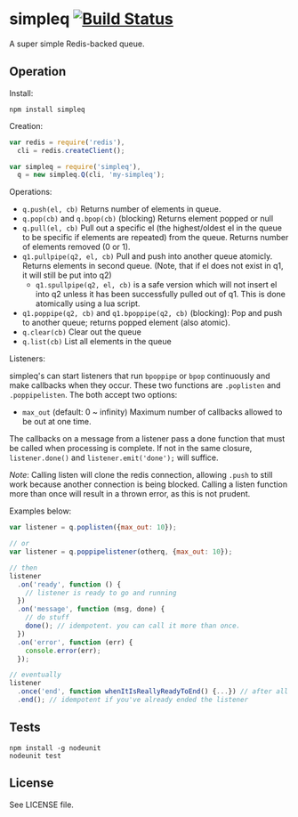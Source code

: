# simpleq [![Build Status][1]][2]

A super simple Redis-backed queue.

## Operation

Install:

```
npm install simpleq
```

Creation:

```javascript
var redis = require('redis'),
  cli = redis.createClient();

var simpleq = require('simpleq'),
  q = new simpleq.Q(cli, 'my-simpleq');
```

Operations:

- `q.push(el, cb)` Returns number of elements in queue.
- `q.pop(cb)` and `q.bpop(cb)` (blocking) Returns element popped or null
- `q.pull(el, cb)` Pull out a specific el (the highest/oldest el in the queue to be specific if elements are repeated) from the queue. Returns number of elements removed (0 or 1).
- `q1.pullpipe(q2, el, cb)` Pull and push into another queue atomicly. Returns elements in second queue. (Note, that if el does not exist in q1, it will still be put into q2)
    - `q1.spullpipe(q2, el, cb)` is a safe version which will not insert el into q2 unless it has been successfully pulled out of q1. This is done atomically using a lua script.
- `q1.poppipe(q2, cb)` and `q1.bpoppipe(q2, cb)` (blocking): Pop and push to another queue; returns popped element (also atomic).
- `q.clear(cb)` Clear out the queue
- `q.list(cb)` List all elements in the queue

Listeners:

simpleq's can start listeners that run `bpoppipe` or `bpop` continuously and make callbacks when they occur. These two functions are `.poplisten` and `.poppipelisten`. The both accept two options:

- `max_out` (default: 0 ~ infinity) Maximum number of callbacks allowed to be out at one time.

The callbacks on a message from a listener pass a done function that must be called when processing is complete. If not in the same closure, `listener.done()` and `listener.emit('done');` will suffice.

_Note_: Calling listen will clone the redis connection, allowing `.push` to still work because another connection is being blocked. Calling a listen function more than once will result in a thrown error, as this is not prudent.

Examples below:

```javascript
var listener = q.poplisten({max_out: 10});

// or
var listener = q.poppipelistener(otherq, {max_out: 10});

// then
listener
  .on('ready', function () {
    // listener is ready to go and running
  })
  .on('message', function (msg, done) {
    // do stuff
    done(); // idempotent. you can call it more than once.
  })
  .on('error', function (err) {
    console.error(err);
  });

// eventually
listener
  .once('end', function whenItIsReallyReadyToEnd() {...}) // after all jobs have finished
  .end(); // idempotent if you've already ended the listener
```

## Tests

```
npm install -g nodeunit
nodeunit test
```

## License

See LICENSE file.

[1]: https://travis-ci.org/Rafflecopter/node-simpleq.png?branch=master
[2]: http://travis-ci.org/Rafflecopter/node-simpleq